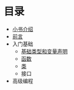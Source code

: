 # 目录

* [小书介绍](../README.md)
* [前言](./preface.md)
* 入门基础
  * [基础类型和变量声明](./basics/typed.md)
  * [函数](./basics/function.md)
  * [类](./basics/class.md)
  * 接口 
* 高级编程
